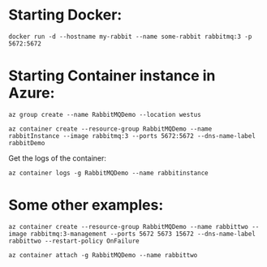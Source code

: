 
# Starting Docker: 

`docker run -d --hostname my-rabbit --name some-rabbit rabbitmq:3 -p 5672:5672` 

# Starting Container instance in Azure: 

`az group create --name RabbitMQDemo --location westus`

`az container create --resource-group RabbitMQDemo --name rabbitInstance --image rabbitmq:3 --ports 5672:5672 --dns-name-label rabbitDemo`

Get the logs of the container: 

`az container logs -g RabbitMQDemo --name rabbitinstance`


# Some other examples: 

`az container create --resource-group RabbitMQDemo --name rabbittwo --image rabbitmq:3-management --ports 5672 5673 15672 --dns-name-label rabbittwo --restart-policy OnFailure`

`az container attach -g RabbitMQDemo --name rabbittwo`

